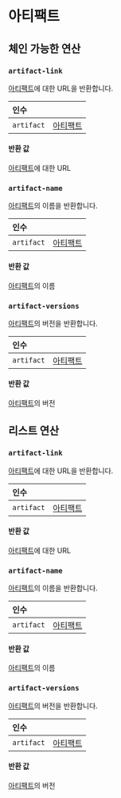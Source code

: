 
# 아티팩트

## 체인 가능한 연산
<h3 id="artifact-link"><code>artifact-link</code></h3>

[아티팩트](https://docs.wandb.ai/ref/weave/artifact)에 대한 URL을 반환합니다.

| 인수 |  |
| :--- | :--- |
| `artifact` | [아티팩트](https://docs.wandb.ai/ref/weave/artifact) |

#### 반환 값
[아티팩트](https://docs.wandb.ai/ref/weave/artifact)에 대한 URL

<h3 id="artifact-name"><code>artifact-name</code></h3>

[아티팩트](https://docs.wandb.ai/ref/weave/artifact)의 이름을 반환합니다.

| 인수 |  |
| :--- | :--- |
| `artifact` | [아티팩트](https://docs.wandb.ai/ref/weave/artifact) |

#### 반환 값
[아티팩트](https://docs.wandb.ai/ref/weave/artifact)의 이름

<h3 id="artifact-versions"><code>artifact-versions</code></h3>

[아티팩트](https://docs.wandb.ai/ref/weave/artifact)의 버전을 반환합니다.

| 인수 |  |
| :--- | :--- |
| `artifact` | [아티팩트](https://docs.wandb.ai/ref/weave/artifact) |

#### 반환 값
[아티팩트](https://docs.wandb.ai/ref/weave/artifact)의 버전

## 리스트 연산
<h3 id="artifact-link"><code>artifact-link</code></h3>

[아티팩트](https://docs.wandb.ai/ref/weave/artifact)에 대한 URL을 반환합니다.

| 인수 |  |
| :--- | :--- |
| `artifact` | [아티팩트](https://docs.wandb.ai/ref/weave/artifact) |

#### 반환 값
[아티팩트](https://docs.wandb.ai/ref/weave/artifact)에 대한 URL

<h3 id="artifact-name"><code>artifact-name</code></h3>

[아티팩트](https://docs.wandb.ai/ref/weave/artifact)의 이름을 반환합니다.

| 인수 |  |
| :--- | :--- |
| `artifact` | [아티팩트](https://docs.wandb.ai/ref/weave/artifact) |

#### 반환 값
[아티팩트](https://docs.wandb.ai/ref/weave/artifact)의 이름

<h3 id="artifact-versions"><code>artifact-versions</code></h3>

[아티팩트](https://docs.wandb.ai/ref/weave/artifact)의 버전을 반환합니다.

| 인수 |  |
| :--- | :--- |
| `artifact` | [아티팩트](https://docs.wandb.ai/ref/weave/artifact) |

#### 반환 값
[아티팩트](https://docs.wandb.ai/ref/weave/artifact)의 버전